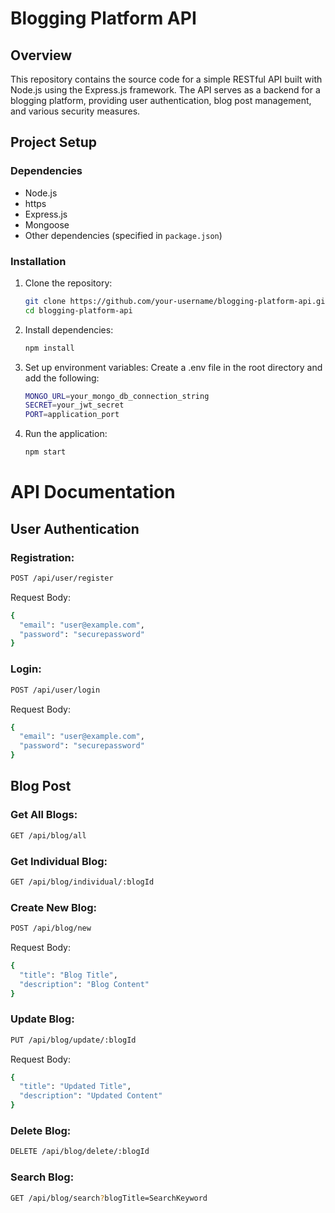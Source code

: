 # Blogging Platform API

## Overview

This repository contains the source code for a simple RESTful API built with Node.js using the Express.js framework. The API serves as a backend for a blogging platform, providing user authentication, blog post management, and various security measures.

## Project Setup

### Dependencies

- Node.js
- https
- Express.js
- Mongoose
- Other dependencies (specified in `package.json`)

### Installation

1. Clone the repository:

   ```bash
   git clone https://github.com/your-username/blogging-platform-api.git
   cd blogging-platform-api
   ```
2. Install dependencies:

   ```bash
   npm install
   ```
3. Set up environment variables:
   Create a .env file in the root directory and add the following:
   ```bash
   MONGO_URL=your_mongo_db_connection_string
   SECRET=your_jwt_secret
   PORT=application_port
   ```
4. Run the application:

   ```bash
   npm start
   ```

# API Documentation
## User Authentication
### Registration:
```bash
POST /api/user/register
```
Request Body:
```bash
{
  "email": "user@example.com",
  "password": "securepassword"
}
```

### Login:
```bash
POST /api/user/login
```
Request Body:
```bash
{
  "email": "user@example.com",
  "password": "securepassword"
}
```

## Blog Post
### Get All Blogs:
```bash
GET /api/blog/all
```
### Get Individual Blog:
```bash
GET /api/blog/individual/:blogId
```
### Create New Blog:
```bash
POST /api/blog/new
```
Request Body:
```bash
{
  "title": "Blog Title",
  "description": "Blog Content"
}
```
### Update Blog:
```bash
PUT /api/blog/update/:blogId
```
Request Body:
```bash
{
  "title": "Updated Title",
  "description": "Updated Content"
}
```
### Delete Blog:
```bash
DELETE /api/blog/delete/:blogId
```
### Search Blog:
```bash
GET /api/blog/search?blogTitle=SearchKeyword
```
   

   
